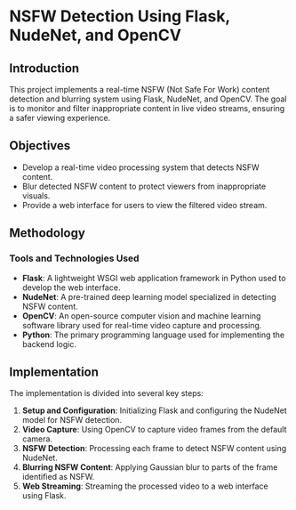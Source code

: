 # NSFW Detection Using Flask, NudeNet, and OpenCV

## Introduction

This project implements a real-time NSFW (Not Safe For Work) content detection and blurring system using Flask, NudeNet, and OpenCV. The goal is to monitor and filter inappropriate content in live video streams, ensuring a safer viewing experience.

## Objectives

- Develop a real-time video processing system that detects NSFW content.
- Blur detected NSFW content to protect viewers from inappropriate visuals.
- Provide a web interface for users to view the filtered video stream.

## Methodology

### Tools and Technologies Used

- **Flask**: A lightweight WSGI web application framework in Python used to develop the web interface.
- **NudeNet**: A pre-trained deep learning model specialized in detecting NSFW content.
- **OpenCV**: An open-source computer vision and machine learning software library used for real-time video capture and processing.
- **Python**: The primary programming language used for implementing the backend logic.

## Implementation

The implementation is divided into several key steps:

1. **Setup and Configuration**: Initializing Flask and configuring the NudeNet model for NSFW detection.
2. **Video Capture**: Using OpenCV to capture video frames from the default camera.
3. **NSFW Detection**: Processing each frame to detect NSFW content using NudeNet.
4. **Blurring NSFW Content**: Applying Gaussian blur to parts of the frame identified as NSFW.
5. **Web Streaming**: Streaming the processed video to a web interface using Flask.
